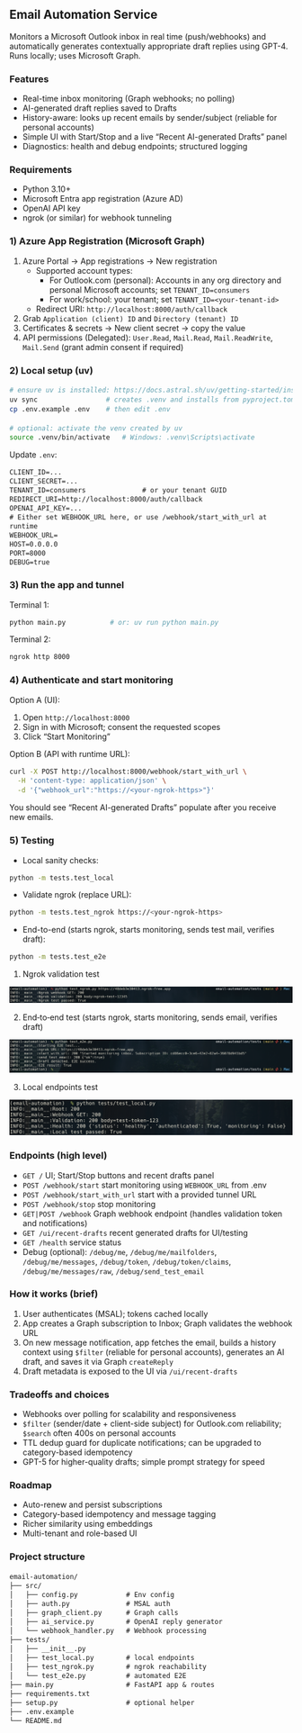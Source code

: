 ## Email Automation Service

Monitors a Microsoft Outlook inbox in real time (push/webhooks) and automatically generates contextually appropriate draft replies using GPT-4. Runs locally; uses Microsoft Graph.

### Features
- Real-time inbox monitoring (Graph webhooks; no polling)
- AI-generated draft replies saved to Drafts
- History-aware: looks up recent emails by sender/subject (reliable for personal accounts)
- Simple UI with Start/Stop and a live “Recent AI-generated Drafts” panel
- Diagnostics: health and debug endpoints; structured logging

### Requirements
- Python 3.10+
- Microsoft Entra app registration (Azure AD)
- OpenAI API key
- ngrok (or similar) for webhook tunneling

### 1) Azure App Registration (Microsoft Graph)
1. Azure Portal → App registrations → New registration
   - Supported account types:
     - For Outlook.com (personal): Accounts in any org directory and personal Microsoft accounts; set `TENANT_ID=consumers`
     - For work/school: your tenant; set `TENANT_ID=<your-tenant-id>`
   - Redirect URI: `http://localhost:8000/auth/callback`
2. Grab `Application (client) ID` and `Directory (tenant) ID`
3. Certificates & secrets → New client secret → copy the value
4. API permissions (Delegated): `User.Read`, `Mail.Read`, `Mail.ReadWrite`, `Mail.Send` (grant admin consent if required)

### 2) Local setup (uv)
```bash
# ensure uv is installed: https://docs.astral.sh/uv/getting-started/installation/
uv sync                 # creates .venv and installs from pyproject.toml/uv.lock
cp .env.example .env    # then edit .env

# optional: activate the venv created by uv
source .venv/bin/activate   # Windows: .venv\Scripts\activate
```

Update `.env`:
```env
CLIENT_ID=...
CLIENT_SECRET=...
TENANT_ID=consumers              # or your tenant GUID
REDIRECT_URI=http://localhost:8000/auth/callback
OPENAI_API_KEY=...
# Either set WEBHOOK_URL here, or use /webhook/start_with_url at runtime
WEBHOOK_URL=
HOST=0.0.0.0
PORT=8000
DEBUG=true
```

### 3) Run the app and tunnel
Terminal 1:
```bash
python main.py           # or: uv run python main.py
```
Terminal 2:
```bash
ngrok http 8000
```

### 4) Authenticate and start monitoring
Option A (UI):
1. Open `http://localhost:8000`
2. Sign in with Microsoft; consent the requested scopes
3. Click “Start Monitoring”

Option B (API with runtime URL):
```bash
curl -X POST http://localhost:8000/webhook/start_with_url \
  -H 'content-type: application/json' \
  -d '{"webhook_url":"https://<your-ngrok-https>"}'
```

You should see “Recent AI-generated Drafts” populate after you receive new emails.

### 5) Testing
- Local sanity checks:
```bash
python -m tests.test_local
```

- Validate ngrok (replace URL):
```bash
python -m tests.test_ngrok https://<your-ngrok-https>
```

- End-to-end (starts ngrok, starts monitoring, sends test mail, verifies draft):
```bash
python -m tests.test_e2e
```

1) Ngrok validation test

![Ngrok test](assets/test_ngrok.png)

2) End‑to‑end test (starts ngrok, starts monitoring, sends email, verifies draft)

![E2E test](assets/test_e2e.png)

3) Local endpoints test

![Local test](assets/test_local.png)

### Endpoints (high level)
- `GET /` UI; Start/Stop buttons and recent drafts panel
- `POST /webhook/start` start monitoring using `WEBHOOK_URL` from .env
- `POST /webhook/start_with_url` start with a provided tunnel URL
- `POST /webhook/stop` stop monitoring
- `GET|POST /webhook` Graph webhook endpoint (handles validation token and notifications)
- `GET /ui/recent-drafts` recent generated drafts for UI/testing
- `GET /health` service status
- Debug (optional): `/debug/me`, `/debug/me/mailfolders`, `/debug/me/messages`, `/debug/token`, `/debug/token/claims`, `/debug/me/messages/raw`, `/debug/send_test_email`

### How it works (brief)
1. User authenticates (MSAL); tokens cached locally
2. App creates a Graph subscription to Inbox; Graph validates the webhook URL
3. On new message notification, app fetches the email, builds a history context using `$filter` (reliable for personal accounts), generates an AI draft, and saves it via Graph `createReply`
4. Draft metadata is exposed to the UI via `/ui/recent-drafts`

### Tradeoffs and choices
- Webhooks over polling for scalability and responsiveness
- `$filter` (sender/date + client-side subject) for Outlook.com reliability; `$search` often 400s on personal accounts
- TTL dedup guard for duplicate notifications; can be upgraded to category-based idempotency
- GPT-5 for higher-quality drafts; simple prompt strategy for speed

### Roadmap
- Auto-renew and persist subscriptions
- Category-based idempotency and message tagging
- Richer similarity using embeddings
- Multi-tenant and role-based UI


### Project structure
```
email-automation/
├── src/
│   ├── config.py            # Env config
│   ├── auth.py              # MSAL auth
│   ├── graph_client.py      # Graph calls
│   ├── ai_service.py        # OpenAI reply generator
│   └── webhook_handler.py   # Webhook processing
├── tests/
│   ├── __init__.py
│   ├── test_local.py        # local endpoints
│   ├── test_ngrok.py        # ngrok reachability
│   └── test_e2e.py          # automated E2E
├── main.py                  # FastAPI app & routes
├── requirements.txt
├── setup.py                 # optional helper
├── .env.example
└── README.md
```
